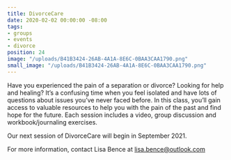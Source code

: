 ```yaml
---
title: DivorceCare
date: 2020-02-02 00:00:00 -08:00
tags:
- groups
- events
- divorce
position: 24
image: "/uploads/B41B3424-26AB-4A1A-8E6C-0BAA3CAA1790.png"
small_image: "/uploads/B41B3424-26AB-4A1A-8E6C-0BAA3CAA1790.png"
---
```


Have you experienced the pain of a separation or divorce? Looking for help and healing? It’s a confusing time when you feel isolated and have lots of questions about issues you’ve never faced before. In this class, you’ll gain access to valuable resources to help you with the pain of the past and find hope for the future. Each session includes a video, group discussion and workbook/journaling exercises.

Our next session of DivorceCare will begin in September 2021.

For more information, contact Lisa Bence at lisa.bence@outlook.com
